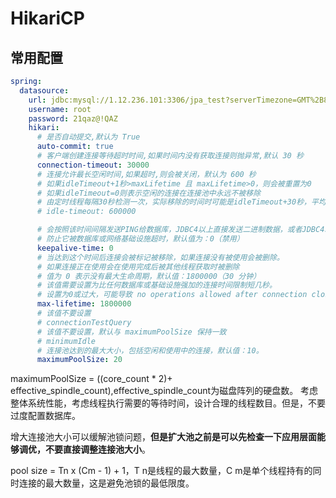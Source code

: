 # HikariCP

## 常用配置

```yaml
spring:
  datasource:
    url: jdbc:mysql://1.12.236.101:3306/jpa_test?serverTimezone=GMT%2B8&characterEncoding=utf8&useSSL=false&useUnicode=true
    username: root
    password: 21qaz@!QAZ
    hikari:
      # 是否自动提交,默认为 True
      auto-commit: true
      # 客户端创建连接等待超时时间,如果时间内没有获取连接则抛异常,默认 30 秒
      connection-timeout: 30000
      # 连接允许最长空闲时间,如果超时,则会被关闭，默认为 600 秒
      # 如果idleTimeout+1秒>maxLifetime 且 maxLifetime>0，则会被重置为0
      # 如果idleTimeout=0则表示空闲的连接在连接池中永远不被移除
      # 由定时线程每隔30秒检测一次，实际移除的时间时可能是idleTimeout+30秒，平均idleTimeout+15秒
      # idle-timeout: 600000

      # 会按照该时间间隔发送PING给数据库，JDBC4以上直接发送二进制数据，或者JDBC4以下发送connectionTestQuery
      # 防止它被数据库或网络基础设施超时，默认值为：0（禁用）
      keepalive-time: 0
      # 当达到这个时间后连接会被标记被移除，如果连接没有被使用会被删除。
      # 如果连接正在使用会在使用完成后被其他线程获取时被删除
      # 值为 0 表示没有最大生命周期，默认值：1800000（30 分钟）
      # 该值需要设置为比任何数据库或基础设施强加的连接时间限制短几秒。
      # 设置为0或过大，可能导致 no operations allowed after connection closed 异常。
      max-lifetime: 1800000
      # 该值不要设置
      # connectionTestQuery
      # 该值不要设置，默认与 maximumPoolSize 保持一致
      # minimumIdle
      # 连接池达到的最大大小，包括空闲和使用中的连接，默认值：10。
      maximumPoolSize: 20
```

maximumPoolSize = ((core_count * 2)+ effective_spindle_count),effective_spindle_count为磁盘阵列的硬盘数。
考虑整体系统性能，考虑线程执行需要的等待时间，设计合理的线程数目。但是，不要过度配置数据库。

增大连接池大小可以缓解池锁问题，**但是扩大池之前是可以先检查一下应用层面能够调优，不要直接调整连接池大小**。

pool size = Tn x (Cm - 1) + 1，T n是线程的最大数量，C m是单个线程持有的同时连接的最大数量，这是避免池锁的最低限度。
